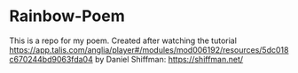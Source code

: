# Rainbow-Poem
This is a repo for my poem.
Created after watching the tutorial https://app.talis.com/anglia/player#/modules/mod006192/resources/5dc018c670244bd9063fda04 by Daniel Shiffman:  https://shiffman.net/
